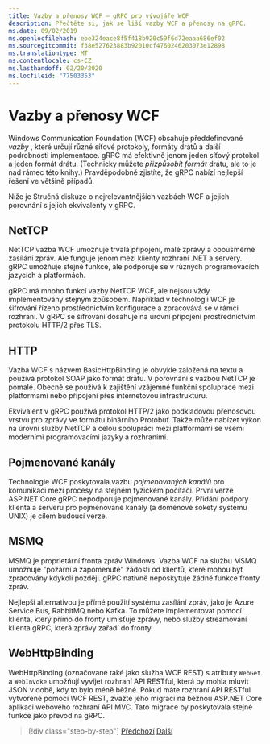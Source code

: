 ```yaml
---
title: Vazby a přenosy WCF – gRPC pro vývojáře WCF
description: Přečtěte si, jak se liší vazby WCF a přenosy na gRPC.
ms.date: 09/02/2019
ms.openlocfilehash: ebe324eace8f5f418b920c59f6d72eaaa686ef02
ms.sourcegitcommit: f38e527623883b92010cf4760246203073e12898
ms.translationtype: MT
ms.contentlocale: cs-CZ
ms.lasthandoff: 02/20/2020
ms.locfileid: "77503353"
---
```

# <a name="wcf-bindings-and-transports"></a>Vazby a přenosy WCF

Windows Communication Foundation (WCF) obsahuje předdefinované *vazby* , které určují různé síťové protokoly, formáty drátů a další podrobnosti implementace. gRPC má efektivně jenom jeden síťový protokol a jeden formát drátu. (Technicky můžete *přizpůsobit formát* drátu, ale to je nad rámec této knihy.) Pravděpodobně zjistíte, že gRPC nabízí nejlepší řešení ve většině případů. 

Níže je Stručná diskuze o nejrelevantnějších vazbách WCF a jejich porovnání s jejich ekvivalenty v gRPC.

## <a name="nettcp"></a>NetTCP

NetTCP vazba WCF umožňuje trvalá připojení, malé zprávy a obousměrné zasílání zpráv. Ale funguje jenom mezi klienty rozhraní .NET a servery. gRPC umožňuje stejné funkce, ale podporuje se v různých programovacích jazycích a platformách. 

gRPC má mnoho funkcí vazby NetTCP WCF, ale nejsou vždy implementovány stejným způsobem. Například v technologii WCF je šifrování řízeno prostřednictvím konfigurace a zpracovává se v rámci rozhraní. V gRPC se šifrování dosahuje na úrovni připojení prostřednictvím protokolu HTTP/2 přes TLS.

## <a name="http"></a>HTTP

Vazba WCF s názvem BasicHttpBinding je obvykle založená na textu a používá protokol SOAP jako formát drátu. V porovnání s vazbou NetTCP je pomalé. Obecně se používá k zajištění vzájemné funkční spolupráce mezi platformami nebo připojení přes internetovou infrastrukturu. 

Ekvivalent v gRPC používá protokol HTTP/2 jako podkladovou přenosovou vrstvu pro zprávy ve formátu binárního Protobuf. Takže může nabízet výkon na úrovni služby NetTCP a celou spolupráci mezi platformami se všemi moderními programovacími jazyky a rozhraními.

## <a name="named-pipes"></a>Pojmenované kanály

Technologie WCF poskytovala vazbu *pojmenovaných kanálů* pro komunikaci mezi procesy na stejném fyzickém počítači. První verze ASP.NET Core gRPC nepodporuje pojmenované kanály. Přidání podpory klienta a serveru pro pojmenované kanály (a doménové sokety systému UNIX) je cílem budoucí verze.

## <a name="msmq"></a>MSMQ

MSMQ je proprietární fronta zpráv Windows. Vazba WCF na službu MSMQ umožňuje "požární a zapomenuté" žádosti od klientů, které mohou být zpracovány kdykoli později. gRPC nativně neposkytuje žádné funkce fronty zpráv. 

Nejlepší alternativou je přímé použití systému zasílání zpráv, jako je Azure Service Bus, RabbitMQ nebo Kafka. To můžete implementovat pomocí klienta, který přímo do fronty umísťuje zprávy, nebo služby streamování klienta gRPC, která zprávy zařadí do fronty.

## <a name="webhttpbinding"></a>WebHttpBinding

WebHttpBinding (označované také jako služba WCF REST) s atributy `WebGet` a `WebInvoke` umožňují vyvíjet rozhraní API RESTful, která by mohla mluvit JSON v době, kdy to bylo méně běžné. Pokud máte rozhraní API RESTful vytvořené pomocí WCF REST, zvažte jeho migraci na běžnou ASP.NET Core aplikaci webového rozhraní API MVC. Tato migrace by poskytovala stejné funkce jako převod na gRPC.

>[!div class="step-by-step"]
>[Předchozí](wcf-endpoints-grpc-methods.md)
>[Další](rpc-types.md)
